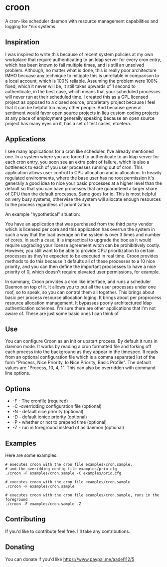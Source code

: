 # croon
A cron-like scheduler daemon with resource management capabilities and logging for *nix systems

## Inspiration
I was inspired to write this because of recent system policies at my own workplace that require authenticating to an ldap server for every cron entry, which has been known to fail multiple times, and is still an unsolved problem. Although, no matter what is done, this is really poor architecture IMHO becuase any technique to mitigate this is unreliable in comparison to a local account, which is 100% reliable. Assuming the problem were 100% fixed, which it never will be, it still takes upwards of 1 second to authenticate, in the best case, which means that your scheduled processes will never run at their scheduled time. I created this as a GPL licensed project as opposed to a closed source, proprietary project because I feel that it can be helpful too many other people. And because general sentiment would favor open source projects in lieu custom coding projects at any place of employment generally speaking because an open source project has many eyes on it, has a set of test cases, etcetera. 

## Applications
I see many applications for a cron like scheduler. I've already mentioned one. In a system where you are forced to authenticate to an ldap server for each cron entry, you soon see an extra point of failure, which is also a bottleneck to each of you user processes running out of cron. This application allows user control to CPU allocation and io allocation. In heavily regulated environments, where the base user has no root permission it's generally a good idea to nice your basic processes at a higher level than the default so that you can have processes that are guaranteed a larger share of CPU than the default processes. Same goes for io. This is most helpful on very busy systems, otherwise the system will allocate enough resources to the process regardless of prioritization.

An example "hypothetical" situation:

You have an application that was purchased from the third party vendor which is licensed per core and this application has overrun the system in such a way that the load average on the system is over 3 times and number of cores. In such a case, it is impractical to upgrade the box as it would require upgrading your license agreement witch can be prohibitively costly. However, you still want to be able to provide CPU prioritization to certain processes as they're expected to be executed in real time. Croon provides methods to do this because it defaults all of these processes to a 10 nice priority, and you can then define the important proccesses to have a nice priority of 0, which doesn't require elevated user permissions, for example.

In summary, Croon provides a cron like interface, and runs a scheduler Daemon on top of it. It allows you to put all the user processes under one roof, so to speak, so you can control them all together. This brings about basic per process resource allocation loging. It brings about per proprocess resource allocation management. It bypasses poorly architectured ldap authentication schemes. I'm sure there are other applications that I'm not aware of. These are just some basic ones I can think of.

## Use
You can configure Croon as an init or upstart process. By default it runs in daemon mode. It works by reading a cron formatted file and forking off each process into the background as they appear in the timespec. It reads from an optional configuration file which is a comma separated list of the form "Process, Nice Priority, Io Nice Priority, Basic Profile". The default values are "Process, 10, 4, 1". This can also be overridden with command line options.

## Options
* -F - The cronfile (required)
* -C -overridding configuration file (optional)
* -N - default nice priority (optional)
* -D - default ionice priority (optional)
* -P - whether or not to prepend time (optional)
* -Z - run in foreground instead of as daemon (optional)

## Examples
Here are some examples:

```
# executes croon with the cron file examples/cron.sample, 
# and the overidding config file examples/prio.cfg
./croon -F examples/cron.sample -C examples/prio.cfg
```

```
# executes croon with the cron file examples/cron.sample
./croon -F examples/cron.sample
```

```
# executes croon with the cron file examples/cron.sample, runs in the foreground
./croon -F examples/cron.sample -Z
```

## Contributing
If you'd like to contribute feel free. I'll take any contributions.

## Donating
You can donate if you'd like https://www.paypal.me/aadel112/5
